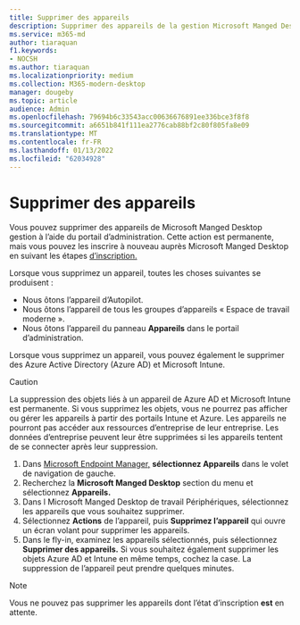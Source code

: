 ```yaml
---
title: Supprimer des appareils
description: Supprimer des appareils de la gestion Microsoft Manged Desktop gestion
ms.service: m365-md
author: tiaraquan
f1.keywords:
- NOCSH
ms.author: tiaraquan
ms.localizationpriority: medium
ms.collection: M365-modern-desktop
manager: dougeby
ms.topic: article
audience: Admin
ms.openlocfilehash: 79694b6c33543acc00636676891ee336bce3f8f8
ms.sourcegitcommit: a6651b841f111ea2776cab88bf2c80f805fa8e09
ms.translationtype: MT
ms.contentlocale: fr-FR
ms.lasthandoff: 01/13/2022
ms.locfileid: "62034928"
---
```

# <a name="remove-devices"></a>Supprimer des appareils

Vous pouvez supprimer des appareils de Microsoft Manged Desktop gestion à l’aide du portail d’administration. Cette action est permanente, mais vous pouvez les inscrire à nouveau auprès Microsoft Manged Desktop en suivant les étapes [d’inscription.](../get-started/register-devices-self.md)

Lorsque vous supprimez un appareil, toutes les choses suivantes se produisent :

- Nous ôtons l’appareil d’Autopilot.
- Nous ôtons l’appareil de tous les groupes d’appareils « Espace de travail moderne ».
- Nous ôtons l’appareil du panneau **Appareils** dans le portail d’administration.

Lorsque vous supprimez un appareil, vous pouvez également le supprimer des Azure Active Directory (Azure AD) et Microsoft Intune.
 
> [!CAUTION]
> La suppression des objets liés à un appareil de Azure AD et Microsoft Intune est permanente. Si vous supprimez les objets, vous ne pourrez pas afficher ou gérer les appareils à partir des portails Intune et Azure. Les appareils ne pourront pas accéder aux ressources d’entreprise de leur entreprise. Les données d’entreprise peuvent leur être supprimées si les appareils tentent de se connecter après leur suppression.

1. Dans [Microsoft Endpoint Manager,](https://endpoint.microsoft.com/) **sélectionnez Appareils** dans le volet de navigation de gauche.
2. Recherchez la **Microsoft Manged Desktop** section du menu et sélectionnez **Appareils.**
3. Dans l Microsoft Manged Desktop de travail Périphériques, sélectionnez les appareils que vous souhaitez supprimer.
4. Sélectionnez **Actions** de l’appareil, puis **Supprimez l’appareil** qui ouvre un écran volant pour supprimer les appareils.
5. Dans le fly-in, examinez les appareils sélectionnés, puis sélectionnez **Supprimer des appareils.** Si vous souhaitez également supprimer les objets Azure AD et Intune en même temps, cochez la case. La suppression de l’appareil peut prendre quelques minutes.

> [!NOTE]
> Vous ne pouvez pas supprimer les appareils dont l’état d’inscription **est** en attente.